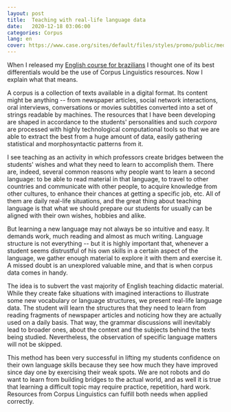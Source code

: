 ```yaml
---
layout: post
title:  Teaching with real-life language data
date:   2020-12-18 03:06:00
categories: Corpus
lang: en
cover: https://www.case.org/sites/default/files/styles/promo/public/media/image/MARAPR20_ChangingtheConversation_Hero.png?itok=ed92vRLP
---
```


When I released my [English course for brazilians](/aprenda-ingles) I thought one of its best differentials would be the use of Corpus Linguistics resources. Now I explain what that means.

A corpus is a collection of texts available in a digital format. Its content might be anything -- from newspaper articles, social network interactions, oral interviews, conversations or movies subtitles converted into a set of strings readable by machines. The resources that I have been developing are shaped in accordance to the students' personalities and such *corpora* are processed with highly technological computational tools so that we are able to extract the best from a huge amount of data, easily gathering statistical and morphosyntactic patterns from it.

I see teaching as an activity in which professors create bridges between the students' wishes and what they need to learn to accomplish them. There are, indeed, several common reasons why people want to learn a second language: to be able to read material in that language, to travel to other countries and communicate with other people, to acquire knowledge from other cultures, to enhance their chances at getting a specific job, etc. All of them are daily real-life situations, and the great thing about teaching language is that what we should prepare our students for usually can be aligned with their own wishes, hobbies and alike.

But learning a new language may not always be so intuitive and easy. It demands work, much reading and almost as much writing. Language structure is not everything -- but it is highly important that, whenever a student seems distrustful of his own skills in a certain aspect of the language, we gather enough material to explore it with them and exercise it. A missed doubt is an unexplored valuable mine, and that is when corpus data comes in handy.

The idea is to subvert the vast majority of English teaching didactic material. While they create fake situations with imagined interactions to illustrate some new vocabulary or language structures, we present real-life language data. The student will learn the structures that they need to learn from reading fragments of newspaper articles and noticing how they are actually used on a daily basis. That way, the grammar discussions will inevitably lead to broader ones, about the context and the subjects behind the texts being studied. Nevertheless, the observation of specific language matters will not be skipped.

This method has been very successful in lifting my students confidence on their own language skills because they see how much they have improved since day one by exercising their weak spots. We are not robots and do want to learn from building bridges to the actual world, and as well it is true that learning a difficult topic may require practice, repetition, hard work. Resources from Corpus Linguistics can fulfill both needs when applied correctly.